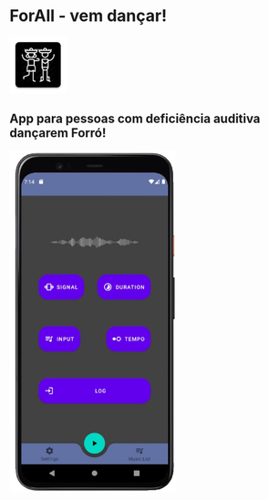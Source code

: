 # ForAll - vem dançar!

<img src="https://raw.githubusercontent.com/Open-Source-Lab-UFV/ForAll/main/readmeAssets/ic_launcher-web.png" height="100"/>

## App para pessoas com deficiência auditiva dançarem Forró!

<div class="row">
  <div class="column">
    <img src="https://raw.githubusercontent.com/Open-Source-Lab-UFV/ForAll/kotlin-rewrite/readmeAssets/InApp.jpg" height="600">
  </div>
</div>
